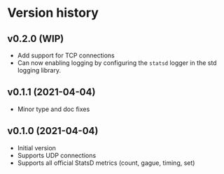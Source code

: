 # Version history

## v0.2.0 (WIP)

- Add support for TCP connections
- Can now enabling logging by configuring the `statsd` logger in the std logging
  library.

## v0.1.1 (2021-04-04)

- Minor type and doc fixes

## v0.1.0 (2021-04-04)

- Initial version
- Supports UDP connections
- Supports all official StatsD metrics (count, gague, timing, set)
